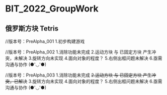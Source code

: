 # BIT_2022_GroupWork
## 俄罗斯方块 Tetris

//版本号：PreAlpha_001
1.初步构建游戏


//版本号：PreAlpha_002
1.消除功能未完成
2.运动方块 与 已固定方块 产生冲突，未解决
3.旋转方向未实现
4.面向对象的程度？
5.右侧出框问题未解决
6.亟需沟通与协作 (●'◡'●)

//版本号：PreAlpha_003
1.消除功能未完成
~~2.运动方块 与 已固定方块 产生冲突，已解决~~
3.旋转方向未实现
4.面向对象的程度？
5.右侧出框问题未解决
6.亟需沟通与协作 (●'◡'●)
